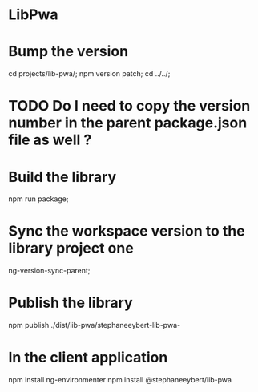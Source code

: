 # LibPwa

# Bump the version
cd projects/lib-pwa/;
npm version patch;
cd ../../;
# TODO Do I need to copy the version number in the parent package.json file as well ?

# Build the library
npm run package;

# Sync the workspace version to the library project one
ng-version-sync-parent;

# Publish the library
npm publish ./dist/lib-pwa/stephaneeybert-lib-pwa-

# In the client application
npm install ng-environmenter
npm install @stephaneeybert/lib-pwa
